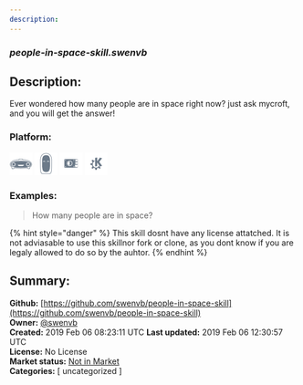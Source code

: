 ```yaml
---
description: 
---
```


### _people-in-space-skill.swenvb_  
## Description:  
Ever wondered how many people are in space right now? just ask mycroft, and you will get the answer!  
  
  
### Platform:  
 ![Mark I](../.gitbook/assets/mark-1-icon.png)  ![Mark II](../.gitbook/assets/mark-2-icon.png)  ![Picroft](../.gitbook/assets/picroft-icon.png)  ![plasmoid](../.gitbook/assets/kde.png)   
### Examples:  
> How many people are in space?  
  
{% hint style="danger" %}
This skill dosnt have any license attatched. It is not adviasable to use this skillnor fork or clone, as you dont know if you are legaly allowed to do so by the auhtor.
{% endhint %}
  
## Summary:  
**Github:** [https://github.com/swenvb/people-in-space-skill](https://github.com/swenvb/people-in-space-skill)  
**Owner:** [@swenvb](https://github.com/swenvb)  
**Created:** 2019 Feb 06 08:23:11 UTC  **Last updated:** 2019 Feb 06 12:30:57 UTC  
**License:** No License  
**Market status:** [Not in Market](https://market.mycroft.ai/skill/)  
**Categories:** [ uncategorized ]   
